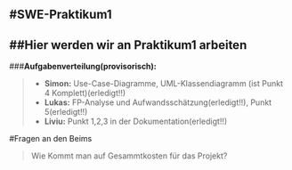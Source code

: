 #SWE-Praktikum1
---
##Hier werden wir an Praktikum1 arbeiten
---
###**Aufgabenverteilung(provisorisch):**

> - **Simon:** Use-Case-Diagramme, UML-Klassendiagramm (ist Punkt 4 Komplett)(erledigt!!)
> - **Lukas:** FP-Analyse und Aufwandsschätzung(erledigt!!), Punkt 5(erledigt!!)
> - **Liviu:** Punkt 1,2,3 in der Dokumentation(erledigt!!) 



#Fragen an den Beims

> Wie Kommt man auf Gesammtkosten für das Projekt?

